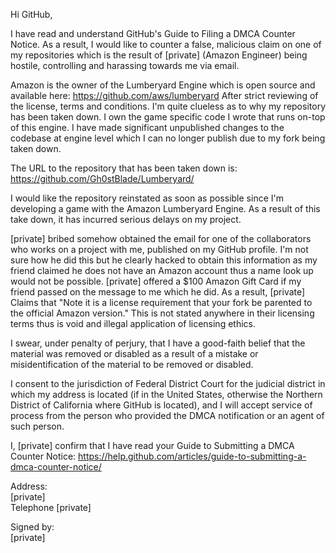 Hi GitHub,

I have read and understand GitHub's Guide to Filing a DMCA Counter Notice. As a result, I would like to counter a false, malicious claim on one of my repositories which is the result of [private] (Amazon Engineer) being hostile, controlling and harassing towards me via email.

Amazon is the owner of the Lumberyard Engine which is open source and available here: https://github.com/aws/lumberyard After strict reviewing of the license, terms and conditions. I'm quite clueless as to why my repository has been taken down. I own the game specific code I wrote that runs on-top of this engine. I have made significant unpublished changes to the codebase at engine level which I can no longer publish due to my fork being taken down.

The URL to the repository that has been taken down is:  
https://github.com/Gh0stBlade/Lumberyard/

I would like the repository reinstated as soon as possible since I'm developing a game with the Amazon Lumberyard Engine. As a result of this take down, it has incurred serious delays on my project.

[private] bribed somehow obtained the email for one of the collaborators who works on a project with me, published on my GitHub profile. I'm not sure how he did this but he clearly hacked to obtain this information as my friend claimed he does not have an Amazon account thus a name look up would not be possible. [private] offered a $100 Amazon Gift Card if my friend passed on the message to me which he did. As a result, [private] Claims that "Note it is a license requirement that your fork be parented to the official Amazon version." This is not stated anywhere in their licensing terms thus is void and illegal application of licensing ethics.

I swear, under penalty of perjury, that I have a good-faith belief that the material was removed or disabled as a result of a mistake or misidentification of the material to be removed or disabled.

I consent to the jurisdiction of Federal District Court for the judicial district in which my address is located (if in the United States, otherwise the Northern District of California where GitHub is located), and I will accept service of process from the person who provided the DMCA notification or an agent of such person.

I, [private] confirm that I have read your Guide to Submitting a DMCA Counter Notice: https://help.github.com/articles/guide-to-submitting-a-dmca-counter-notice/

Address:  
[private]  
Telephone [private]

Signed by:  
[private]
